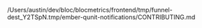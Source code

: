 /Users/austin/dev/bloc/blocmetrics/frontend/tmp/funnel-dest_Y2TSpN.tmp/ember-qunit-notifications/CONTRIBUTING.md